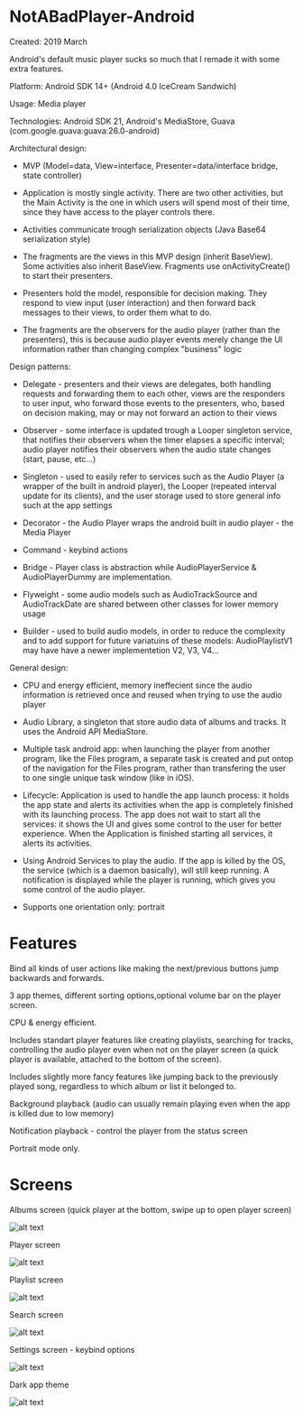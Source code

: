 # NotABadPlayer-Android

Created: 2019 March

Android's default music player sucks so much that I remade it with some extra features.

Platform: Android SDK 14+ (Android 4.0 IceCream Sandwich)

Usage: Media player

Technologies: Android SDK 21, Android's MediaStore, Guava (com.google.guava:guava:26.0-android)

Architectural design:

* MVP (Model=data, View=interface, Presenter=data/interface bridge, state controller)

* Application is mostly single activity. There are two other activities, but the Main Activity is the one in which users will spend most of their time, since they have access to the player controls there.

* Activities communicate trough serialization objects (Java Base64 serialization style)

* The fragments are the views in this MVP design (inherit BaseView). Some activities also inherit BaseView. Fragments use onActivityCreate() to start their presenters.

* Presenters hold the model, responsible for decision making. They respond to view input (user interaction) and then forward back messages to their views, to order them what to do.

* The fragments are the observers for the audio player (rather than the presenters), this is because audio player events merely change the UI information rather than changing complex "business" logic

Design patterns:

* Delegate - presenters and their views are delegates, both handling requests and forwarding them to each other, views are the responders to user input, who forward those events to the presenters, who, based on decision making, may or may not forward an action to their views

* Observer - some interface is updated trough a Looper singleton service, that notifies their observers when the timer elapses a specific interval; audio player notifies their observers when the audio state changes (start, pause, etc...)

* Singleton - used to easily refer to services such as the Audio Player (a wrapper of the built in android player), the Looper (repeated interval update for its clients), and the user storage used to store general info such at the app settings

* Decorator - the Audio Player wraps the android built in audio player - the Media Player

* Command - keybind actions

* Bridge - Player class is abstraction while AudioPlayerService & AudioPlayerDummy are implementation.

* Flyweight - some audio models such as AudioTrackSource and AudioTrackDate are shared between other classes for lower memory usage

* Builder - used to build audio models, in order to reduce the complexity and to add support for future variatuins of these models: AudioPlaylistV1 may have have a newer implementetion V2, V3, V4...

General design:

* CPU and energy efficient, memory ineffecient since the audio information is retrieved once and reused when trying to use the audio player

* Audio Library, a singleton that store audio data of albums and tracks. It uses the Android API MediaStore.

* Multiple task android app: when launching the player from another program, like the Files program, a separate task is created and put ontop of the navigation for the Files program, rather than transfering the user to one single unique task window (like in iOS).

* Lifecycle: Application is used to handle the app launch process: it holds the app state and alerts its activities when the app is completely finished with its launching process. The app does not wait to start all the services: it shows the UI and gives some control to the user for better experience. When the Application is finished starting all services, it alerts its activities.

* Using Android Services to play the audio. If the app is killed by the OS, the service (which is a daemon basically), will still keep running. A notification is displayed while the player is running, which gives you some control of the audio player.

* Supports one orientation only: portrait

# Features

Bind all kinds of user actions like making the next/previous buttons jump backwards and forwards.

3 app themes, different sorting options,optional volume bar on the player screen.

CPU & energy efficient.

Includes standart player features like creating playlists, searching for tracks, controlling the audio player even when not on the player screen (a quick player is available, attached to the bottom of the screen).

Includes slightly more fancy features like jumping back to the previously played song, regardless to which album or list it belonged to.

Background playback (audio can usually remain playing even when the app is killed due to low memory)

Notification playback - control the player from the status screen

Portrait mode only.

# Screens

Albums screen (quick player at the bottom, swipe up to open player screen)

![alt text](https://github.com/felixisto/NotABadPlayer-Android/blob/master/About/2019scrn1.jpg)

Player screen

![alt text](https://github.com/felixisto/NotABadPlayer-Android/blob/master/About/2019scrn2.jpg)

Playlist screen

![alt text](https://github.com/felixisto/NotABadPlayer-Android/blob/master/About/2019scrn3.jpg)

Search screen

![alt text](https://github.com/felixisto/NotABadPlayer-Android/blob/master/About/2019scrn4.jpg)

Settings screen - keybind options

![alt text](https://github.com/felixisto/NotABadPlayer-Android/blob/master/About/2019scrn5.jpg)

Dark app theme

![alt text](https://github.com/felixisto/NotABadPlayer-Android/blob/master/About/2019scrn6.jpg)

